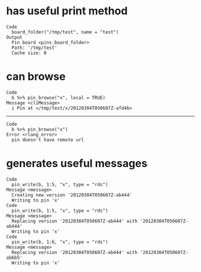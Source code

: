 # has useful print method

    Code
      board_folder("/tmp/test", name = "test")
    Output
      Pin board <pins_board_folder>
      Path: '/tmp/test'
      Cache size: 0

# can browse

    Code
      b %>% pin_browse("x", local = TRUE)
    Message <cliMessage>
      i Pin at </tmp/test/x/20120304T050607Z-afd4b>

---

    Code
      b %>% pin_browse("x")
    Error <rlang_error>
      pin doesn't have remote url

# generates useful messages

    Code
      pin_write(b, 1:5, "x", type = "rds")
    Message <message>
      Creating new version '20120304T050607Z-ab444'
      Writing to pin 'x'
    Code
      pin_write(b, 1:5, "x", type = "rds")
    Message <message>
      Replacing version '20120304T050607Z-ab444' with '20120304T050607Z-ab444'
      Writing to pin 'x'
    Code
      pin_write(b, 1:6, "x", type = "rds")
    Message <message>
      Replacing version '20120304T050607Z-ab444' with '20120304T050607Z-ab6b5'
      Writing to pin 'x'

